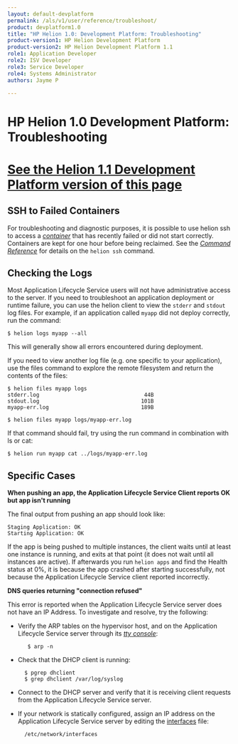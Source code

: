 ```yaml
---
layout: default-devplatform
permalink: /als/v1/user/reference/troubleshoot/
product: devplatform1.0
title: "HP Helion 1.0: Development Platform: Troubleshooting"
product-version1: HP Helion Development Platform
product-version2: HP Helion Development Platform 1.1
role1: Application Developer 
role2: ISV Developer
role3: Service Developer
role4: Systems Administrator
authors: Jayme P

---
```

<!--PUBLISHED-->

# HP Helion 1.0 Development Platform: Troubleshooting[](#troubleshooting "Permalink to this headline")
[See the Helion 1.1 Development Platform version of this page](/helion/devplatform/1.1/als/user/reference/troubleshoot/)
=================================================================

SSH to Failed Containers[](#ssh-to-failed-containers "Permalink to this headline")
-----------------------------------------------------------------------------------

For troubleshooting and diagnostic purposes, it is possible to use helion ssh to access a [*container*](/als/v1/user/reference/glossary/#term-container) that has recently failed or did not start correctly. Containers are kept for one hour before being reclaimed. See the [*Command Reference*](/als/v1/user/reference/client-ref/#command-ref-client) for details on the `helion ssh` command.

Checking the Logs[](#checking-the-logs "Permalink to this headline")
---------------------------------------------------------------------

Most Application Lifecycle Service users will not have administrative access to the server. If you need to troubleshoot an application deployment or runtime failure, you can use the helion client to view the `stderr` and `stdout` log files. For example, if an application called `myapp` did not deploy correctly, run the command:

    $ helion logs myapp --all

This will generally show all errors encountered during deployment.

If you need to view another log file (e.g. one specific to your
application), use the files command to explore the remote filesystem and
return the contents of the files:

    $ helion files myapp logs
    stderr.log                                 44B
    stdout.log                                101B
    myapp-err.log                             189B

    $ helion files myapp logs/myapp-err.log

If that command should fail, try using the run command in combination
with ls or cat:

    $ helion run myapp cat ../logs/myapp-err.log

Specific Cases[](#specific-cases "Permalink to this headline")
---------------------------------------------------------------
**When pushing an app, the Application Lifecycle Service Client reports OK but app isn't
running**

The final output from pushing an app should look like:

    Staging Application: OK
    Starting Application: OK

If the app is being pushed to multiple instances, the client waits until at least one instance is running, and exits at that point (it does not wait until all instances are active). If afterwards you run `helion apps` and find the Health status at 0%, it is because the app crashed after starting successfully, not because the Application Lifecycle Service client reported incorrectly.

**DNS queries returning "connection refused"**

This error is reported when the Application Lifecycle Service server does not have an IP Address. To investigate and resolve, try the following:



- Verify the ARP tables on the hypervisor host, and on the Application Lifecycle Service server through its [*tty console*](/als/v1/user/reference/glossary/#term-tty-console):

         $ arp -n



- Check that the DHCP client is running:

        $ pgrep dhclient
        $ grep dhclient /var/log/syslog



- Connect to the DHCP server and verify that it is receiving client requests from the Application Lifecycle Service server.

- If your network is statically configured, assign an IP address on the Application Lifecycle Service server by editing the [interfaces](http://manpages.ubuntu.com/manpages/man5/interfaces.5) file:

        /etc/network/interfaces
